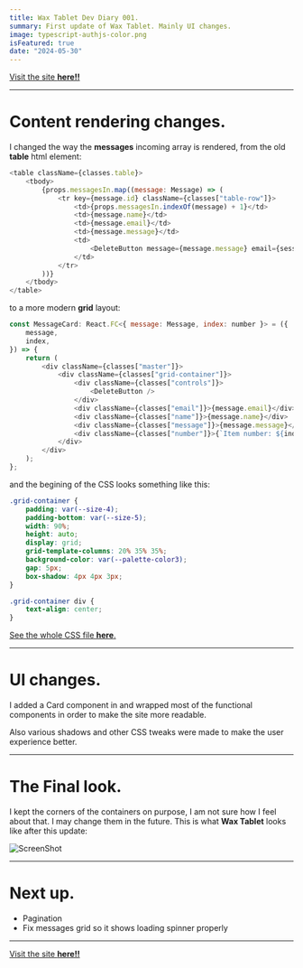 ```yaml
---
title: Wax Tablet Dev Diary 001.
summary: First update of Wax Tablet. Mainly UI changes.
image: typescript-authjs-color.png
isFeatured: true
date: "2024-05-30"
---
```


[Visit the site **here!!**](https://wax-tablet-dashboard-themis-projects.vercel.app/)

---

# Content rendering changes.

I changed the way the **messages** incoming array is rendered, from the old **table** html element:

```js
<table className={classes.table}>
	<tbody>
		{props.messagesIn.map((message: Message) => (
			<tr key={message.id} className={classes["table-row"]}>
				<td>{props.messagesIn.indexOf(message) + 1}</td>
				<td>{message.name}</td>
				<td>{message.email}</td>
				<td>{message.message}</td>
				<td>
					<DeleteButton message={message.message} email={session.user.email} />
				</td>
			</tr>
		))}
	</tbody>
</table>
```

to a more modern **grid** layout:

```js
const MessageCard: React.FC<{ message: Message, index: number }> = ({
	message,
	index,
}) => {
	return (
		<div className={classes["master"]}>
			<div className={classes["grid-container"]}>
				<div className={classes["controls"]}>
					<DeleteButton />
				</div>
				<div className={classes["email"]}>{message.email}</div>
				<div className={classes["name"]}>{message.name}</div>
				<div className={classes["message"]}>{message.message}</div>
				<div className={classes["number"]}>{`Item number: ${index}`}</div>
			</div>
		</div>
	);
};
```

and the begining of the CSS looks something like this:

```css
.grid-container {
	padding: var(--size-4);
	padding-bottom: var(--size-5);
	width: 90%;
	height: auto;
	display: grid;
	grid-template-columns: 20% 35% 35%;
	background-color: var(--palette-color3);
	gap: 5px;
	box-shadow: 4px 4px 3px;
}

.grid-container div {
	text-align: center;
}
```

[See the whole CSS file **here**.](https://github.com/tBaronDar/wax-tablet-dashboard/blob/main/components/home-page/messages/message-card.module.css)

---

# UI changes.

I added a Card component in and wrapped most of the functional components in order to make the site more readable.

Also various shadows and other CSS tweaks were made to make the user experience better.

---

# The Final look.

I kept the corners of the containers on purpose, I am not sure how I feel about that. I may change them in the future.
This is what **Wax Tablet** looks like after this update:

![ScreenShot](waxtablet001.png)

---

# Next up.

- Pagination
- Fix messages grid so it shows loading spinner properly

---

[Visit the site **here!!**](https://wax-tablet-dashboard-themis-projects.vercel.app/)
